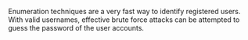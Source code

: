 Enumeration techniques are a very fast way to identify registered users. With valid usernames, effective brute force attacks can be attempted to guess the password of the user accounts.